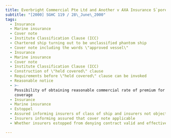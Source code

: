```yaml
---
title: Everbright Commercial Pte Ltd and Another v AXA Insurance S`pore Pte Ltd
subtitle: "[2000] SGHC 119 / 28\_June\_2000"
tags:
  - Insurance
  - Marine insurance
  - Cover note
  - Institute Classification Clause (ICC)
  - Chartered ship turning out to be unclassified phantom ship
  - Cover note including the words \"approved vessel\"
  - Insurance
  - Marine insurance
  - Cover note
  - Institute Classification Clause (ICC)
  - Construction of \"held covered\" clause
  - Requirements before \"held covered\" clause can be invoked
  - Reasonable notice
  - >-
    Possibility of obtaining reasonable commercial rate of premium for insurance
    coverage
  - Insurance
  - Marine insurance
  - Estoppel
  - Assured informing insurers of class of ship and insurers not objecting
  - Insurers informing assured that cover note applicable
  - Whether insurers estopped from denying contract valid and effective

---
```


